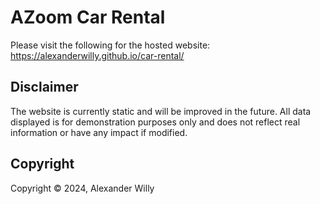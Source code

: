 # AZoom Car Rental

Please visit the following for the hosted website:
https://alexanderwilly.github.io/car-rental/

## Disclaimer

The website is currently static and will be improved in the future. 
All data displayed is for demonstration purposes only and does not reflect real information or have any impact if modified.

## Copyright

Copyright © 2024, Alexander Willy


